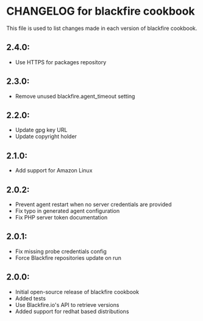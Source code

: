 # CHANGELOG for blackfire cookbook

This file is used to list changes made in each version of blackfire cookbook.

## 2.4.0:

* Use HTTPS for packages repository

## 2.3.0:

* Remove unused blackfire.agent_timeout setting

## 2.2.0:

* Update gpg key URL
* Update copyright holder

## 2.1.0:

* Add support for Amazon Linux

## 2.0.2:

* Prevent agent restart when no server credentials are provided
* Fix typo in generated agent configuration
* Fix PHP server token documentation

## 2.0.1:

* Fix missing probe credentials config
* Force Blackfire repositories update on run

## 2.0.0:

* Initial open-source release of blackfire cookbook
* Added tests
* Use Blackfire.io's API to retrieve versions
* Added support for redhat based distributions
